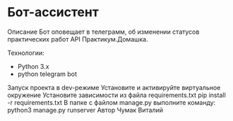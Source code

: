 # Бот-ассистент

Описание
Бот оповещает в телеграмм, об изменении статусов практических работ API Практикум.Домашка.

Технологии:
- Python 3.x
- python telegram bot

Запуск проекта в dev-режиме
Установите и активируйте виртуальное окружение
Установите зависимости из файла requirements.txt
pip install -r requirements.txt
В папке с файлом manage.py выполните команду:
python3 manage.py runserver
Автор
Чумак Виталий
